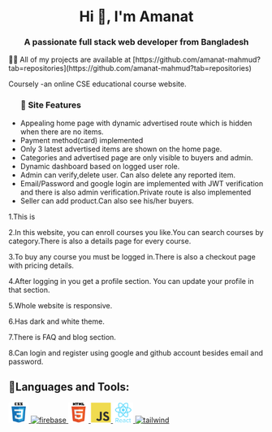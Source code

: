 <h1 align="center">Hi 👋, I'm Amanat</h1>
<h3 align="center">A passionate full stack web developer from Bangladesh</h3>
👨‍💻 All of my projects are available at [https://github.com/amanat-mahmud?tab=repositories](https://github.com/amanat-mahmud?tab=repositories)
<p align="left">
Coursely -an online CSE educational course website.</p>
<ul><h3>📝 Site Features</h3>
<li>Appealing home page with dynamic advertised route which is hidden when there are no items.</li>
<li>Payment method(card) implemented</li>
<li>Only 3 latest advertised items are shown on the home page.</li>
<li>Categories and advertised page are only visible to buyers and admin.</li>
<li>Dynamic dashboard based on logged user role.</li>
<li>Admin can verify,delete user. Can also delete any reported item.</li>
<li>Email/Password and google login are implemented with JWT verification and there is also admin verification.Private route is also implemented</li>
<li>Seller can add product.Can also see his/her buyers.</li>
</ul>
<p align="left">
1.This is 
</p>
<p align="left">
2.In this website, you can enroll courses you like.You can search courses by category.There is also a details page for every course.
</p>
<p align="left">
3.To buy any course you must be logged in.There is also a checkout page with pricing details.
</p>
<p align="left">
4.After logging in you get a profile section. You can  update your profile in that section.
</p>
<p align="left">
5.Whole website is responsive.
</p>
<p align="left">
6.Has dark and white theme.
</p>
<p align="left">
7.There is FAQ and blog section.
</p>
<p align="left">
8.Can login and register using google and github account besides email and password.
</p>

<h2 align="left">🚀Languages and Tools:</h2>
<p align="left"> <a href="https://www.w3schools.com/css/" target="_blank" rel="noreferrer"> <img src="https://raw.githubusercontent.com/devicons/devicon/master/icons/css3/css3-original-wordmark.svg" alt="css3" width="40" height="40"/> </a> <a href="https://firebase.google.com/" target="_blank" rel="noreferrer"> <img src="https://www.vectorlogo.zone/logos/firebase/firebase-icon.svg" alt="firebase" width="40" height="40"/> </a> <a href="https://www.w3.org/html/" target="_blank" rel="noreferrer"> <img src="https://raw.githubusercontent.com/devicons/devicon/master/icons/html5/html5-original-wordmark.svg" alt="html5" width="40" height="40"/> </a> <a href="https://developer.mozilla.org/en-US/docs/Web/JavaScript" target="_blank" rel="noreferrer"> <img src="https://raw.githubusercontent.com/devicons/devicon/master/icons/javascript/javascript-original.svg" alt="javascript" width="40" height="40"/> </a>  <a href="https://reactjs.org/" target="_blank" rel="noreferrer"> <img src="https://raw.githubusercontent.com/devicons/devicon/master/icons/react/react-original-wordmark.svg" alt="react" width="40" height="40"/> </a> <a href="https://tailwindcss.com/" target="_blank" rel="noreferrer"> <img src="https://www.vectorlogo.zone/logos/tailwindcss/tailwindcss-icon.svg" alt="tailwind" width="40" height="40"/> </a> </p>

